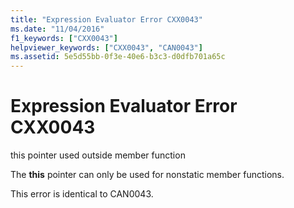 ```yaml
---
title: "Expression Evaluator Error CXX0043"
ms.date: "11/04/2016"
f1_keywords: ["CXX0043"]
helpviewer_keywords: ["CXX0043", "CAN0043"]
ms.assetid: 5e5d55bb-0f3e-40e6-b3c3-d0dfb701a65c
---
```

# Expression Evaluator Error CXX0043

this pointer used outside member function

The **this** pointer can only be used for nonstatic member functions.

This error is identical to CAN0043.
